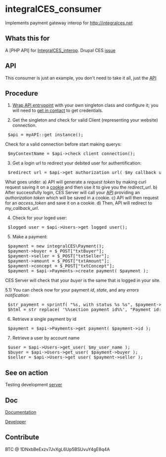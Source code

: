 integralCES_consumer
====================

Implements payment gateway interop for http://integralces.net

Whats this for
----------------------------------
A [PHP API] for [IntegralCES_interop](https://github.com/aleph1888/integralCES_interop). Drupal CES [issue](https://drupal.org/project/issues/1367140)


API
-------------
This consumer is just an example, you don't need to take it all, just the [API](https://github.com/aleph1888/integralCES_consumer/tree/master/includes/icesSDKv0)


Procedure
--------------
1) [Wrap API entrypoint](https://github.com/aleph1888/integralCES_consumer/blob/master/includes/myAPI.inc) with your own singleton class and configure it; you will need to [get in contact](integralces.net) to get credentials.

2) Get the singleton and check for valid Client (representing your website) connection.
<pre>
 $api = myAPI::get_instance();
</pre>

Check for a valid connection before start making querys:
<pre>
 $myContextName = $api->check_client_connection();
</pre>

3) Get a login url to redirect your debited user for authentification:
<pre>
 $redirect_url = $api->get_authorization_url( $my_callback_url );
</pre>

What goes under:
a) API will generate a *request token* by making curl request saving it on a [cookie]() and then use it to give you the *redirect_url*.
b) After successfully login, CES Server will call your [API](https://github.com/aleph1888/integralCES_consumer/blob/master/includes/icesSDKv0/tools/requestAccessToken.php) providing an *authorization token* which will be saved in a cookie. 
c) API will then request for an *access_token* and save it on a cookie.
d) Then, API will redirect to *my_callback_url*.

4) Check for your loged user:
<pre>
 $logged_user = $api->Users->get_logged_user();
</pre>

5) Make a payment:
<pre>
 $payment = new integralCES\Payment();
 $payment->buyer = $_POST["txtBuyer"];
 $payment->seller = $_POST["txtSeller"];
 $payment->amount = $_POST["txtAmount"];
 $payment->concept = $_POST["txtConcept"];
 $payment = $api->Payments->create_payment( $payment );
</pre>

CES Server will check that your *buyer* is the same that is logged in your site.

5.1) You can check now for your payment *id*, *state*, and any *errors notification*:
<pre>
 $str_payment = sprintf( "%s, with status %s %s", $payment->id, $payment->get_state(), $payment->result );
 $html = str_replace( '%%section_payment_id%%', "Payment id: " . $str_payment, $html );
</pre>

6) Retrieve a single payment by id
<pre>
 $payment = $api->Payments->get_payment( $payment->id );
</pre> 

7) Retrieve a user by account name
<pre>
 $user = $api->Users->get_user( $my_user_name );
 $buyer = $api->Users->get_user( $payment->buyer );
 $seller = $api->Users->get_user( $payment->seller );
</pre>

See on action
----------------
Testing development [server](http://cicicdev.enredaos.net/cesinterop)


Doc
---------------
[Documentation](https://wiki.enredaos.net/index.php?title=COOPFUND-DEV#integralCES_interop)

[Developer](http://www.integralces.net/doc/developer)

Contribute
--------------
BTC @ 1DNxbBeExzv7JvXgL6Up5BSUvuY4gE8q4A
